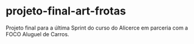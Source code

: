 # projeto-final-art-frotas
Projeto final para a última Sprint do curso do Alicerce em parceria com a FOCO Aluguel de Carros.
